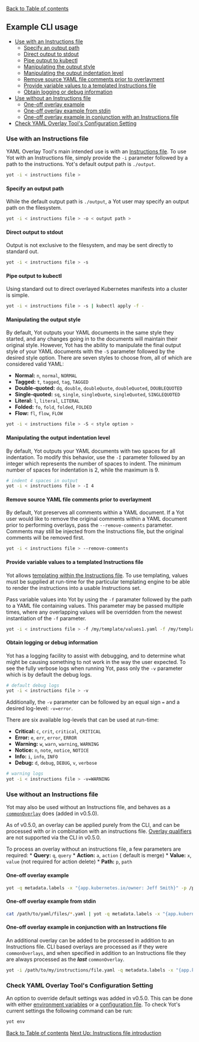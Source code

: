 [Back to Table of contents](../index.md)


## Example CLI usage

<!-- @import "[TOC]" {cmd="toc" depthFrom=3 depthTo=6 orderedList=false} -->

<!-- code_chunk_output -->

- [Use with an Instructions file](#use-with-an-instructions-file)
  - [Specify an output path](#specify-an-output-path)
  - [Direct output to stdout](#direct-output-to-stdout)
  - [Pipe output to kubectl](#pipe-output-to-kubectl)
  - [Manipulating the output style](#manipulating-the-output-style)
  - [Manipulating the output indentation level](#manipulating-the-output-indentation-level)
  - [Remove source YAML file comments prior to overlayment](#remove-source-yaml-file-comments-prior-to-overlayment)
  - [Provide variable values to a templated Instructions file](#provide-variable-values-to-a-templated-instructions-file)
  - [Obtain logging or debug information](#obtain-logging-or-debug-information)
- [Use without an Instructions file](#use-without-an-instructions-file)
  - [One-off overlay example](#one-off-overlay-example)
  - [One-off overlay example from stdin](#one-off-overlay-example-from-stdin)
  - [One-off overlay example in conjunction with an Instructions file](#one-off-overlay-example-in-conjunction-with-an-instructions-file)
- [Check YAML Overlay Tool's Configuration Setting](#check-yaml-overlay-tools-configuration-setting)

<!-- /code_chunk_output -->


### Use with an Instructions file

YAML Overlay Tool's main intended use is with an [Instructions file](instructionsFileIntro.md).
To use Yot with an Instructions file, simply provide the `-i` parameter followed by a path to the instructions.  Yot's default output path is `./output`.

```bash
yot -i < instructions file >
```


#### Specify an output path

While the default output path is `./output`, a Yot user may specify an output path on the filesystem.

```bash
yot -i < instructions file > -o < output path >
```


#### Direct output to stdout

Output is not exclusive to the filesystem, and may be sent directly to standard out.

```bash
yot -i < instructions file > -s
```


#### Pipe output to kubectl

Using standard out to direct overlayed Kubernetes manifests into a cluster is simple.

```bash
yot -i < instructions file > -s | kubectl apply -f -
```


#### Manipulating the output style

By default, Yot outputs your YAML documents in the same style they started, and any changes going in to the documents will maintain their original style.  However, Yot has the ability to manipulate the final output style of your YAML documents with the `-S` parameter followed by the desired style option.
There are seven styles to choose from, all of which are considered valid YAML:
  * **Normal:** `n`, `normal`, `NORMAL`
  * **Tagged:** `t`, `tagged`, `tag`, `TAGGED`
  * **Double-quoted:** `dq`, `double`, `doubleQuote`, `doubleQuoted`, `DOUBLEQUOTED`
  * **Single-quoted:** `sq`, `single`, `singleQuote`, `singleQuoted`, `SINGLEQUOTED`
  * **Literal:** `l`, `literal`, `LITERAL`
  * **Folded:** `fo`, `fold`, `folded`, `FOLDED`
  * **Flow:** `fl`, `flow`, `FLOW`

```bash
yot -i < instructions file > -S < style option >
```


#### Manipulating the output indentation level

By default, Yot outputs your YAML documents with two spaces for all indentation.  To modify this behavior, use the `-I` parameter followed by an integer which represents the number of spaces to indent.  The minimum number of spaces for indentation is 2, while the maximum is 9.

```bash
# indent 4 spaces in output
yot -i < instructions file > -I 4
```

#### Remove source YAML file comments prior to overlayment

By default, Yot preserves all comments within a YAML document.  If a Yot user would like to remove the original comments within a YAML document prior to performing overlays, pass the `--remove-comments` parameter.  Comments may still be injected from the Instructions file, but the original comments will be removed first.

```bash
yot -i < instructions file > --remove-comments
```


#### Provide variable values to a templated Instructions file

Yot allows [templating within the Instructions file](instructionsFileTemplating.md).  To use templating, values must be supplied at run-time for the particular templating engine to be able to render the instructions into a usable Instructions set.

Pass variable values into Yot by using the `-f` paramater followed by the path to a YAML file containing values.  This parameter may be passed multiple times, where any overlapping values will be overridden from the newest instantiation of the `-f` parameter.

```bash
yot -i < instructions file > -f /my/template/values1.yaml -f /my/template/values2.yaml
```


#### Obtain logging or debug information

Yot has a logging facility to assist with debugging, and to determine what might be causing something to not work in the way the user expected.
To see the fully verbose logs when running Yot, pass only the `-v` parameter which is by default the debug logs.

```bash
# default debug logs
yot -i < instructions file > -v
```

Additionally, the `-v` parameter can be followed by an equal sign `=` and a desired log-level: `-v=error`.

There are six available log-levels that can be used at run-time:

  * **Critical:** `c`, `crit`, `critical`, `CRITICAL`
  * **Error:** `e`, `err`, `error`, `ERROR`
  * **Warning:** `w`, `warn`, `warning`, `WARNING`
  * **Notice:** `n`, `note`, `notice`, `NOTICE`
  * **Info:** `i`, `info`, `INFO`
  * **Debug:** `d`, `debug`, `DEBUG`, `v`, `verbose`

```bash
# warning logs
yot -i < instructions file > -v=WARNING
```


### Use without an Instructions file

Yot may also be used without an Instructions file, and behaves as a [`commonOverlay`](instructionsFileSpec.md#top-level-commonoverlays-keys) does (added in v0.5.0).

As of v0.5.0, an overlay can be applied purely from the CLI, and can be processed with or in combination with an instructions file.  [Overlay qualifiers](overlayQualifiers.md) are not supported via the CLI in v0.5.0.

To process an overlay without an instructions file, a few parameters are required:
    * **Query:** `q`, `query`
    * **Action:** `a`, `action` ( default is merge)
    * **Value:** `x`, `value` (not required for action delete)
    * **Path:** `p`, `path`

#### One-off overlay example

```bash
yot -q metadata.labels -x "{app.kubernetes.io/owner: Jeff Smith}" -p /path/to/source/yaml/file.yaml -o /tmp/new
```

#### One-off overlay example from stdin

```bash
cat /path/to/yaml/files/*.yaml | yot -q metadata.labels -x "{app.kubernetes.io/owner: Jeff Smith}" -p - -o /tmp/new
```

#### One-off overlay example in conjunction with an Instructions file

An additional overlay can be added to be processed in addition to an Instructions file.  CLI based overlays are processed as if they were `commonOverlays`, and when specified in addition to an Instructions file they are always processed as the ***last*** `commonOverlay`.

```bash
yot -i /path/to/my/instructions/file.yaml -q metadata.labels -x "{app.kubernetes.io/owner: Jeff Smith}" -a merge -p /path/to/source/yaml/file.yaml -o /tmp/new
```

### Check YAML Overlay Tool's Configuration Setting

An option to override default settings was added in v0.5.0.  This can be done with either [environment variables](envVars.md) or a [configuration file](configFile.md).  To check Yot's current settings the following command can be run:

```bash
yot env
```


[Back to Table of contents](../index.md)
[Next Up: Instructions file introduction](instructionsFileIntro.md)
